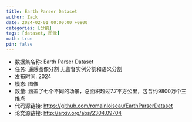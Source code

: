 ```yaml
---
title: Earth Parser Dataset
author: Zack
date: 2024-02-01 00:00:00 +0800
categories: [分割]
tags: [dataset, 图像]
math: true
pin: false
---
```

- 数据集名称: Earth Parser Dataset
- 任务: 遥感图像分割 无监督实例分割和语义分割
- 发布时间: 2024
- 模态: 图像
- 数量: 涵盖了七个不同的场景，总面积超过7.7平方公里，包含约9800万个三维点
- 代码源链接: https://github.com/romainloiseau/EarthParserDataset
- 论文源链接: http://arxiv.org/abs/2304.09704

